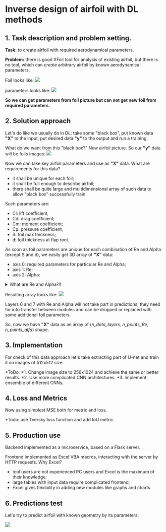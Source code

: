 # Inverse design of airfoil with DL methods

## 1. Task description and problem setting.

**Task:** to create airfoil with required aerodynamical parameters.

**Problem:** there is good XFoil tool for analysis of existing airfoil, but there is no tool, which can *create* arbitrary airfoil by known aerodynamical parameters.

Foil looks like:
<img src = "https://github.com/2326wz/Airfoil-optimization/blob/master/images/mh32.png">

parameters looks like:
<img src = "https://github.com/2326wz/Airfoil-optimization/blob/master/images/mh32_polars.png">


**So we can get parameters from foil picture but can not get new foil from required parameters.**




## 2. Solution approach

Let's do like we usually do in DL: take some "black box", put known data **"X"** to the input, put desired data **"y"** to the output and run a training.

What do we want from this "black box?" New airfoil picture. So our **"y"** data will be foils images:
<img src = "https://github.com/2326wz/Airfoil-optimization/blob/master/images/foils.png">

Now we can take key airfoil parameters and use as **"X"** data. What are requirements for this data?
- it shall be unique for each foil;
- it shall be full enough to describe airfoil;
- there shall be quite large and multidimensional array of such data to allow "black box" successfully train.

Such parameters are:
- Cl: lift coefficient;
- Cd: drag coefficient;
- Cm: moment coefficient;
- Cp: pressure coefficient;
- S:  foil max thickness;
- d:  foil thickness at flap root.


As soon as foil parameters are unique for each combination of Re and Alpha (except S and d), we easily get 3D array of **"X"** data:
- axis 0: required parameters for particular Re and Alpha;
- axis 1: Re;
- axis 2: Alpha:

<details>
  <summary>What are Re and Alpha?!!</summary>
  
  ### Re:
  
  <img src = "https://github.com/2326wz/Airfoil-optimization/blob/master/images/re.png">
  
  In fact, is proportional to airflow *speed*.
  
  
  
  
  ### Alpha:
  
  <img src = "https://github.com/2326wz/Airfoil-optimization/blob/master/images/AoA.jpg">
  
  ***

</details>

Resulting array looks like:
<img src = "https://github.com/2326wz/Airfoil-optimization/blob/master/images/3dc.jpg">

Layers 6 and 7 with Re and Alpha will not take part in predictions; they need for info transfer between modules and can be dropped or replaced with some additional foil parameters.

So, now we have **"X"** data as an array of (*n_data_layers, n_points_Re, n_points_alfa*) shape.




## 3. Implementation 

For check of this data approach let's take extracting part of U-net and train it on images of 512x512 size.

*ToDo: 
*1. Change image size to 256x1024 and achieve the same or better results.
*2. Use more complicated CNN architectures.
*3. Implement ensemble of different CNNs.




## 4. Loss and Metrics

Now using simplest MSE both for metric and loss.

*Todo: use Tversky loss function and add IoU metric.




## 5. Production use

Backend implemented as a microservice, based on a Flask server.

Frontend implemented as Excel VBA macros, interacting with the server by HTTP requests. Why Excel?
- tool users are not experienced PC users and Excel is the maximum of their knowledge;
- large tables with input data require complicated frontend;
- Excel gives flexibility in adding new modules like graphs and charts.




## 6. Predictions test

Let's try to predict airfoil with known geometry by its parameters:

<img src = "https://github.com/2326wz/Airfoil-optimization/blob/master/images/result1.png">





